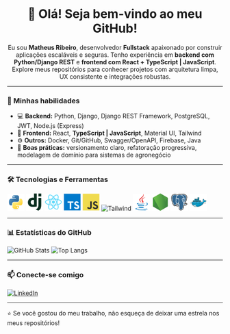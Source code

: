 <h1 align="center">👋 Olá! Seja bem-vindo ao meu GitHub!</h1>

<p align="center">
Eu sou <strong>Matheus Ribeiro</strong>, desenvolvedor <strong>Fullstack</strong> apaixonado por construir aplicações escaláveis e seguras.  
Tenho experiência em <strong>backend com Python/Django REST</strong> e <strong>frontend com React + TypeScript | JavaScript</strong>.  
Explore meus repositórios para conhecer projetos com arquitetura limpa, UX consistente e integrações robustas.
</p>

---

### 🌟 Minhas habilidades
- 💻 **Backend:** Python, Django, Django REST Framework, PostgreSQL, JWT, Node.js (Express)  
- 🎨 **Frontend:** React, **TypeScript | JavaScript**, Material UI, Tailwind  
- ⚙️ **Outros:** Docker, Git/GitHub, Swagger/OpenAPI, Firebase, Java  
- 📌 **Boas práticas:** versionamento claro, refatoração progressiva, modelagem de domínio para sistemas de agronegócio  

---

### 🛠️ Tecnologias e Ferramentas
<p align="left">
  <img src="https://raw.githubusercontent.com/devicons/devicon/master/icons/python/python-original.svg" alt="Python" width="40" height="40"/>
  <img src="https://raw.githubusercontent.com/devicons/devicon/master/icons/django/django-plain.svg" alt="Django" width="40" height="40"/>
  <img src="https://raw.githubusercontent.com/devicons/devicon/master/icons/react/react-original.svg" alt="React" width="40" height="40"/>
  <img src="https://raw.githubusercontent.com/devicons/devicon/master/icons/typescript/typescript-original.svg" alt="TypeScript" width="40" height="40"/>
  <img src="https://raw.githubusercontent.com/devicons/devicon/master/icons/javascript/javascript-original.svg" alt="JavaScript" width="40" height="40"/>
  <img src="https://www.vectorlogo.zone/logos/tailwindcss/tailwindcss-icon.svg" alt="Tailwind" width="40" height="40"/>
  <img src="https://raw.githubusercontent.com/devicons/devicon/master/icons/java/java-original.svg" alt="Java" width="40" height="40"/>
  <img src="https://raw.githubusercontent.com/devicons/devicon/master/icons/nodejs/nodejs-original.svg" alt="Node.js" width="40" height="40"/>
  <img src="https://raw.githubusercontent.com/devicons/devicon/master/icons/postgresql/postgresql-original.svg" alt="PostgreSQL" width="40" height="40"/>
  <img src="https://raw.githubusercontent.com/devicons/devicon/master/icons/docker/docker-original.svg" alt="Docker" width="40" height="40"/>
</p>

---

### 📊 Estatísticas do GitHub
<p align="left">
  <img src="https://github-readme-stats.vercel.app/api?username=SEU_USUARIO&show_icons=true&theme=dracula" alt="GitHub Stats"/>
  <img src="https://github-readme-stats.vercel.app/api/top-langs/?username=SEU_USUARIO&layout=compact&theme=dracula" alt="Top Langs"/>
</p>

---

### 📫 Conecte-se comigo
<p align="left">
<a href="https://www.linkedin.com/in/matheus-ribeiro-465861231/" target="_blank">
  <img align="center" src="https://raw.githubusercontent.com/rahuldkjain/github-profile-readme-generator/master/src/images/icons/Social/linked-in-alt.svg" alt="LinkedIn" height="30" width="40" />
</a>
</p>

---

⭐ Se você gostou do meu trabalho, não esqueça de deixar uma estrela nos meus repositórios!
